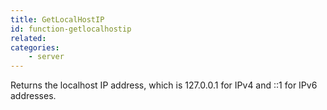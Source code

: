 ```yaml
---
title: GetLocalHostIP
id: function-getlocalhostip
related:
categories:
    - server
---
```


Returns the localhost IP address, which is 127.0.0.1 for IPv4 and ::1 for IPv6 addresses.
